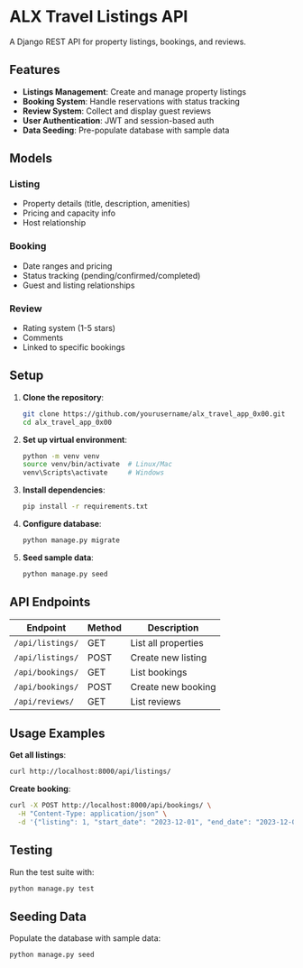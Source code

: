 # ALX Travel Listings API

A Django REST API for property listings, bookings, and reviews.

## Features

- **Listings Management**: Create and manage property listings
- **Booking System**: Handle reservations with status tracking
- **Review System**: Collect and display guest reviews
- **User Authentication**: JWT and session-based auth
- **Data Seeding**: Pre-populate database with sample data

## Models

### Listing
- Property details (title, description, amenities)
- Pricing and capacity info
- Host relationship

### Booking
- Date ranges and pricing
- Status tracking (pending/confirmed/completed)
- Guest and listing relationships

### Review
- Rating system (1-5 stars)
- Comments
- Linked to specific bookings

## Setup

1. **Clone the repository**:
   ```bash
   git clone https://github.com/yourusername/alx_travel_app_0x00.git
   cd alx_travel_app_0x00
   ```

2. **Set up virtual environment**:
   ```bash
   python -m venv venv
   source venv/bin/activate  # Linux/Mac
   venv\Scripts\activate     # Windows
   ```

3. **Install dependencies**:
   ```bash
   pip install -r requirements.txt
   ```

4. **Configure database**:
   ```bash
   python manage.py migrate
   ```

5. **Seed sample data**:
   ```bash
   python manage.py seed
   ```

## API Endpoints

| Endpoint | Method | Description |
|----------|--------|-------------|
| `/api/listings/` | GET | List all properties |
| `/api/listings/` | POST | Create new listing |
| `/api/bookings/` | GET | List bookings |
| `/api/bookings/` | POST | Create new booking |
| `/api/reviews/` | GET | List reviews |

## Usage Examples

**Get all listings**:
```bash
curl http://localhost:8000/api/listings/
```

**Create booking**:
```bash
curl -X POST http://localhost:8000/api/bookings/ \
  -H "Content-Type: application/json" \
  -d '{"listing": 1, "start_date": "2023-12-01", "end_date": "2023-12-05"}'
```

## Testing

Run the test suite with:
```bash
python manage.py test
```

## Seeding Data

Populate the database with sample data:
```bash
python manage.py seed
```

